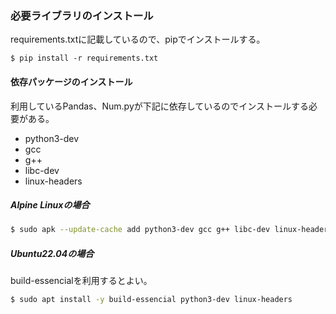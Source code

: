 ### 必要ライブラリのインストール
requirements.txtに記載しているので、pipでインストールする。
```
$ pip install -r requirements.txt 
```


#### 依存パッケージのインストール
利用しているPandas、Num.pyが下記に依存しているのでインストールする必要がある。
- python3-dev
- gcc
- g++
- libc-dev
- linux-headers

##### Alpine Linuxの場合
``` bash
$ sudo apk --update-cache add python3-dev gcc g++ libc-dev linux-headers
```

##### Ubuntu22.04の場合
build-essencialを利用するとよい。
``` bash
$ sudo apt install -y build-essencial python3-dev linux-headers
```